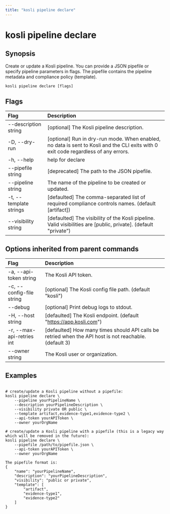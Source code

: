 ```yaml
---
title: "kosli pipeline declare"
---
```


# kosli pipeline declare

## Synopsis

Create or update a Kosli pipeline.
You can provide a JSON pipefile or specify pipeline parameters in flags. 
The pipefile contains the pipeline metadata and compliance policy (template).

```shell
kosli pipeline declare [flags]
```

## Flags
| Flag | Description |
| :--- | :--- |
|        --description string  |  [optional] The Kosli pipeline description.  |
|    -D, --dry-run  |  [optional] Run in dry-run mode. When enabled, no data is sent to Kosli and the CLI exits with 0 exit code regardless of any errors.  |
|    -h, --help  |  help for declare  |
|        --pipefile string  |  [deprecated] The path to the JSON pipefile.  |
|        --pipeline string  |  The name of the pipeline to be created or updated.  |
|    -t, --template strings  |  [defaulted] The comma-separated list of required compliance controls names. (default [artifact])  |
|        --visibility string  |  [defaulted] The visibility of the Kosli pipeline. Valid visibilities are [public, private]. (default "private")  |


## Options inherited from parent commands
| Flag | Description |
| :--- | :--- |
|    -a, --api-token string  |  The Kosli API token.  |
|    -c, --config-file string  |  [optional] The Kosli config file path. (default "kosli")  |
|        --debug  |  [optional] Print debug logs to stdout.  |
|    -H, --host string  |  [defaulted] The Kosli endpoint. (default "https://app.kosli.com")  |
|    -r, --max-api-retries int  |  [defaulted] How many times should API calls be retried when the API host is not reachable. (default 3)  |
|        --owner string  |  The Kosli user or organization.  |


## Examples

```shell

# create/update a Kosli pipeline without a pipefile:
kosli pipeline declare \
	--pipeline yourPipelineName \
	--description yourPipelineDescription \
    --visibility private OR public \
	--template artifact,evidence-type1,evidence-type2 \
	--api-token yourAPIToken \
	--owner yourOrgName

# create/update a Kosli pipeline with a pipefile (this is a legacy way which will be removed in the future):
kosli pipeline declare \
	--pipefile /path/to/pipefile.json \
	--api-token yourAPIToken \
	--owner yourOrgName

The pipefile format is:
{
    "name": "yourPipelineName",
    "description": "yourPipelineDescription",
    "visibility": "public or private",
    "template": [
        "artifact",
        "evidence-type1",
        "evidence-type2"
    ]
}

```

